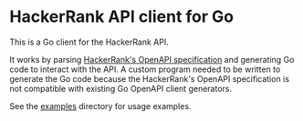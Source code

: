 # HackerRank API client for Go

This is a Go client for the HackerRank API.

It works by parsing [HackerRank's OpenAPI specification](https://www.hackerrank.com/apidoc) and generating Go code to interact with the API. A custom program needed to be written to generate the Go code because the HackerRank's OpenAPI specification is not compatible with existing Go OpenAPI client generators.

See the [examples](examples) directory for usage examples.
